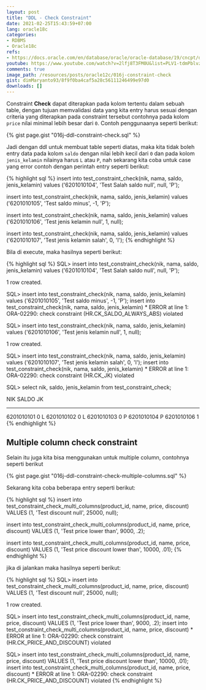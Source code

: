 ```yaml
---
layout: post
title: "DDL - Check Constraint"
date: 2021-02-25T15:43:59+07:00
lang: oracle18c
categories:
- RDBMS
- Oracle18c
refs: 
- https://docs.oracle.com/en/database/oracle/oracle-database/19/cncpt/data-integrity.html#GUID-5AF9C206-0139-4506-96DE-F6AD1D41CD41
youtube: https://www.youtube.com/watch?v=2lfj8T3FM0U&list=PLV1-tdmPblvzqS-Z57hZ_spTRtVvnYYpV&index=83
comments: true
image_path: /resources/posts/oracle12c/016j-constraint-check
gist: dimMaryanto93/8f9f0ba4caf5a28c56111246499e97d0
downloads: []
---
```


Constraint **Check** dapat diterapkan pada kolom tertentu dalam sebuah table, dengan tujuan memvalidasi data yang kita entry harus sesuai dengan criteria yang diterapkan pada constraint tersebut contohnya pada kolom `price` nilai minimal lebih besar dari `0`. Contoh penggunaanya seperti berikut:

{% gist page.gist "016j-ddl-constraint-check.sql" %}

Jadi dengan ddl untuk membuat table seperti diatas, maka kita tidak boleh entry data pada kolom `saldo` dengan nilai lebih kecil dari `0` dan pada kolom `jenis_kelamin` nilainya harus `L` atau `P`, nah sekarang kita coba untuk case yang error contoh dengan perintah entry seperti berikut:

{% highlight sql %}
insert into test_constraint_check(nik, nama, saldo, jenis_kelamin)
values ('6201010104', 'Test Salah saldo null', null, 'P');

insert into test_constraint_check(nik, nama, saldo, jenis_kelamin)
values ('6201010105', 'Test saldo minus', -1, 'P');

insert into test_constraint_check(nik, nama, saldo, jenis_kelamin)
values ('6201010106', 'Test jenis kelamin null', 1, null);

insert into test_constraint_check(nik, nama, saldo, jenis_kelamin)
values ('6201010107', 'Test jenis kelamin salah', 0, 'l');
{% endhighlight %}

Bila di execute, maka hasilnya seperti berikut:

{% highlight sql %}
SQL> insert into test_constraint_check(nik, nama, saldo, jenis_kelamin)
values ('6201010104', 'Test Salah saldo null', null, 'P');

1 row created.

SQL> insert into test_constraint_check(nik, nama, saldo, jenis_kelamin)
values ('6201010105', 'Test saldo minus', -1, 'P');
insert into test_constraint_check(nik, nama, saldo, jenis_kelamin)
*
ERROR at line 1:
ORA-02290: check constraint (HR.CK_SALDO_ALWAYS_ABS) violated


SQL> insert into test_constraint_check(nik, nama, saldo, jenis_kelamin)
values ('6201010106', 'Test jenis kelamin null', 1, null);

1 row created.

SQL> insert into test_constraint_check(nik, nama, saldo, jenis_kelamin)
values ('6201010107', 'Test jenis kelamin salah', 0, 'l'); 
insert into test_constraint_check(nik, nama, saldo, jenis_kelamin)
*
ERROR at line 1:
ORA-02290: check constraint (HR.CK_JK) violated

SQL> select nik, saldo, jenis_kelamin
from test_constraint_check;

NIK         SALDO      JK
----------- ---------- --
6201010101           0 L
6201010102           0 L
6201010103           0 P
6201010104             P
6201010106           1
{% endhighlight %}

## Multiple column check constraint

Selain itu juga kita bisa menggunakan untuk multiple column, contohnya seperti berikut

{% gist page.gist "016j-ddl-constraint-check-multiple-columns.sql" %}

Sekarang kita coba beberapa entry seperti berikut:

{% highlight sql %}
insert into test_constraint_check_multi_columns(product_id, name, price, discount)
VALUES (1, 'Test discount null', 25000, null);

insert into test_constraint_check_multi_columns(product_id, name, price, discount)
VALUES (1, 'Test price lower than', 9000, .2);

insert into test_constraint_check_multi_columns(product_id, name, price, discount)
VALUES (1, 'Test price discount lower than', 10000, .01);
{% endhighlight %}

jika di jalankan maka hasilnya seperti berikut:

{% highlight sql %}
SQL> insert into test_constraint_check_multi_columns(product_id, name, price, discount)
VALUES (1, 'Test discount null', 25000, null);

1 row created.

SQL> insert into test_constraint_check_multi_columns(product_id, name, price, discount)
VALUES (1, 'Test price lower than', 9000, .2); 
insert into test_constraint_check_multi_columns(product_id, name, price, discount)
*
ERROR at line 1:
ORA-02290: check constraint (HR.CK_PRICE_AND_DISCOUNT) violated

SQL> insert into test_constraint_check_multi_columns(product_id, name, price, discount)
VALUES (1, 'Test price discount lower than', 10000, .01);
insert into test_constraint_check_multi_columns(product_id, name, price, discount)
*
ERROR at line 1:
ORA-02290: check constraint (HR.CK_PRICE_AND_DISCOUNT) violated
{% endhighlight %}